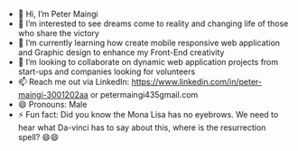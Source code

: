 - 👋 Hi, I’m Peter Maingi
- 👀 I’m interested to see dreams come to reality and changing life of those who share the victory 
- 🌱 I’m currently learning how create mobile responsive web application and Graphic design to enhance my Front-End creativity 
- 💞️ I’m looking to collaborate on dynamic web application projects from start-ups and companies looking for volunteers
- 📫 Reach me out via LinkedIn: https://www.linkedin.com/in/peter-maingi-3001202aa or petermaingi435gmail.com
- 😄 Pronouns: Male
- ⚡ Fun fact: Did you know the Mona Lisa has no eyebrows. We need to hear what Da-vinci has to say about this, where is the resurrection spell? 😄😄
